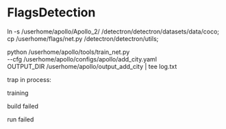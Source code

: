 # FlagsDetection

ln -s /userhome/apollo/Apollo_2/ /detectron/detectron/datasets/data/coco;
cp /userhome/flags/net.py /detectron/detectron/utils;

python /userhome/apollo/tools/train_net.py \
    --cfg /userhome/apollo/configs/apollo/add_city.yaml \
    OUTPUT_DIR /userhome/apollo/output_add_city | tee log.txt

trap in process:

training

build failed

run failed

